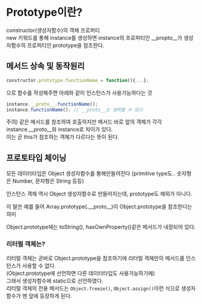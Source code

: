 # Prototype이란?

constructor(생성자함수)의 객체 프로퍼티  
new 키워드를 통해 instance를 생성하면 instance의 프로퍼티인 \_\_propto\_\_가 생성자함수의 프로퍼티인 prototype을 참조한다. 

## 메서드 상속 및 동작원리

```js
constructor.prototype.functionName = function(){...};
```
으로 함수를 작성해주면 아래와 같이 인스턴스가 사용가능하다는 것

```js
instance.__proto__.functionName();
instance.functionName(); // __proto__는 생략할 수 있다
```
주의) 같은 메서드를 참조하여 호출하지만 메서드 바로 앞의 객체가 각각 instance.\_\_proto\_\_와 instance로 차이가 있다.  
이는 곧 this가 참조하는 객체가 다르다는 뜻이 된다.

## 프로토타입 체이닝

모든 데이터타입은 Object 생성자함수를 통해만들어진다 
(primitive type도.. 숫자형은 Number, 문자형은 String 등등)

인스턴스 객체 역시 Object 생성자함수로 만들어지는데, prototype도 예외가 아니다.

이 말은 예를 들어 Array.prototype(.\_\_proto\_\_)이 Object.prototype을 참조한다는 의미

Object.prototype에는 toString(), hasOwnProperty()같은 메서드가 내장되어 있다.

### 리터럴 객체는?

리터럴 객체는 곧바로 Object.prototype을 참조하기에 리터럴 객체만의 메서드를 인스턴스가 사용할 수 없다.  
(Object.prototype에 선언하면 다른 데이터타입도 사용가능하기에)  
그래서 생성자함수에 static으로 선언하였다.   
리터럴 객체의 전용 메서드는 `Object.freeze()`, `Object.assign()`이런 식으로 생성자함수가 맨 앞에 등장하게 된다.  
